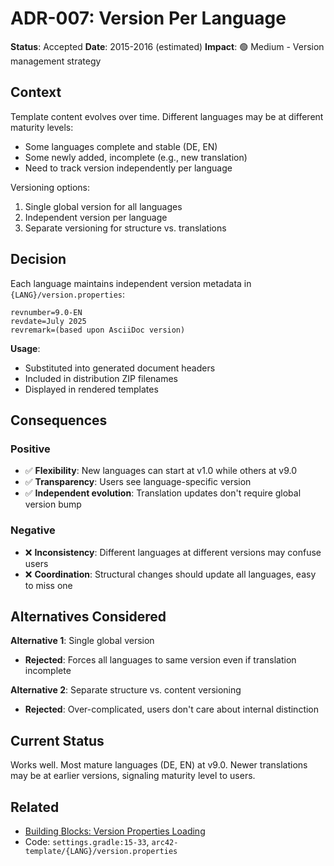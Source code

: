 # ADR-007: Version Per Language

**Status**: Accepted
**Date**: 2015-2016 (estimated)
**Impact**: 🟢 Medium - Version management strategy

## Context

Template content evolves over time. Different languages may be at different maturity levels:
- Some languages complete and stable (DE, EN)
- Some newly added, incomplete (e.g., new translation)
- Need to track version independently per language

Versioning options:
1. Single global version for all languages
2. Independent version per language
3. Separate versioning for structure vs. translations

## Decision

Each language maintains independent version metadata in `{LANG}/version.properties`:

```properties
revnumber=9.0-EN
revdate=July 2025
revremark=(based upon AsciiDoc version)
```

**Usage**:
- Substituted into generated document headers
- Included in distribution ZIP filenames
- Displayed in rendered templates

## Consequences

### Positive
- ✅ **Flexibility**: New languages can start at v1.0 while others at v9.0
- ✅ **Transparency**: Users see language-specific version
- ✅ **Independent evolution**: Translation updates don't require global version bump

### Negative
- ❌ **Inconsistency**: Different languages at different versions may confuse users
- ❌ **Coordination**: Structural changes should update all languages, easy to miss one

## Alternatives Considered

**Alternative 1**: Single global version
- **Rejected**: Forces all languages to same version even if translation incomplete

**Alternative 2**: Separate structure vs. content versioning
- **Rejected**: Over-complicated, users don't care about internal distinction

## Current Status

Works well. Most mature languages (DE, EN) at v9.0. Newer translations may be at earlier versions, signaling maturity level to users.

## Related

- [Building Blocks: Version Properties Loading](../05-building-blocks.md#version-properties-loading)
- Code: `settings.gradle:15-33`, `arc42-template/{LANG}/version.properties`
